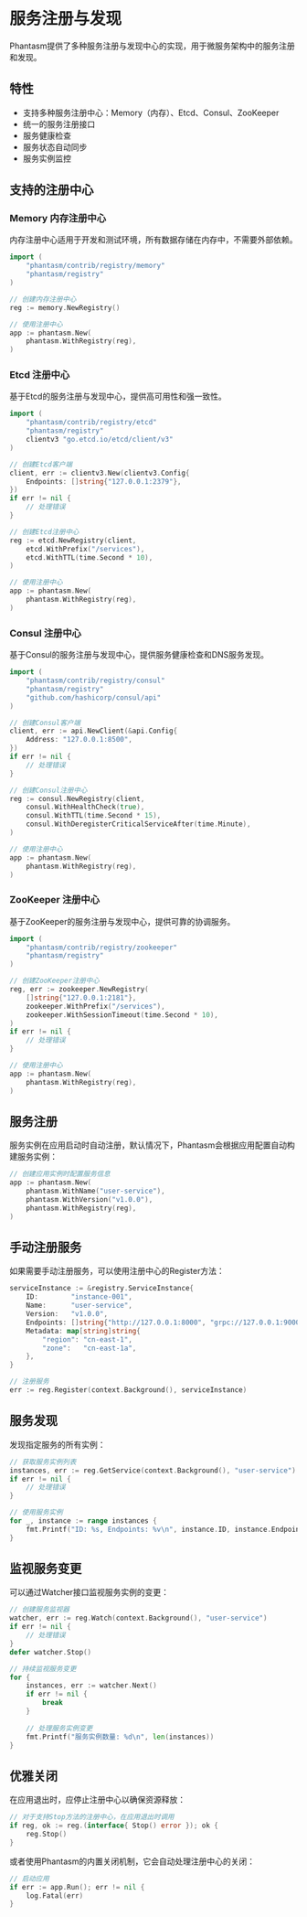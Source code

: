# 服务注册与发现

Phantasm提供了多种服务注册与发现中心的实现，用于微服务架构中的服务注册和发现。

## 特性

- 支持多种服务注册中心：Memory（内存）、Etcd、Consul、ZooKeeper
- 统一的服务注册接口
- 服务健康检查
- 服务状态自动同步
- 服务实例监控

## 支持的注册中心

### Memory 内存注册中心

内存注册中心适用于开发和测试环境，所有数据存储在内存中，不需要外部依赖。

```go
import (
    "phantasm/contrib/registry/memory"
    "phantasm/registry"
)

// 创建内存注册中心
reg := memory.NewRegistry()

// 使用注册中心
app := phantasm.New(
    phantasm.WithRegistry(reg),
)
```

### Etcd 注册中心

基于Etcd的服务注册与发现中心，提供高可用性和强一致性。

```go
import (
    "phantasm/contrib/registry/etcd"
    "phantasm/registry"
    clientv3 "go.etcd.io/etcd/client/v3"
)

// 创建Etcd客户端
client, err := clientv3.New(clientv3.Config{
    Endpoints: []string{"127.0.0.1:2379"},
})
if err != nil {
    // 处理错误
}

// 创建Etcd注册中心
reg := etcd.NewRegistry(client,
    etcd.WithPrefix("/services"),
    etcd.WithTTL(time.Second * 10),
)

// 使用注册中心
app := phantasm.New(
    phantasm.WithRegistry(reg),
)
```

### Consul 注册中心

基于Consul的服务注册与发现中心，提供服务健康检查和DNS服务发现。

```go
import (
    "phantasm/contrib/registry/consul"
    "phantasm/registry"
    "github.com/hashicorp/consul/api"
)

// 创建Consul客户端
client, err := api.NewClient(&api.Config{
    Address: "127.0.0.1:8500",
})
if err != nil {
    // 处理错误
}

// 创建Consul注册中心
reg := consul.NewRegistry(client,
    consul.WithHealthCheck(true),
    consul.WithTTL(time.Second * 15),
    consul.WithDeregisterCriticalServiceAfter(time.Minute),
)

// 使用注册中心
app := phantasm.New(
    phantasm.WithRegistry(reg),
)
```

### ZooKeeper 注册中心

基于ZooKeeper的服务注册与发现中心，提供可靠的协调服务。

```go
import (
    "phantasm/contrib/registry/zookeeper"
    "phantasm/registry"
)

// 创建ZooKeeper注册中心
reg, err := zookeeper.NewRegistry(
    []string{"127.0.0.1:2181"},
    zookeeper.WithPrefix("/services"),
    zookeeper.WithSessionTimeout(time.Second * 10),
)
if err != nil {
    // 处理错误
}

// 使用注册中心
app := phantasm.New(
    phantasm.WithRegistry(reg),
)
```

## 服务注册

服务实例在应用启动时自动注册，默认情况下，Phantasm会根据应用配置自动构建服务实例：

```go
// 创建应用实例时配置服务信息
app := phantasm.New(
    phantasm.WithName("user-service"),
    phantasm.WithVersion("v1.0.0"),
    phantasm.WithRegistry(reg),
)
```

## 手动注册服务

如果需要手动注册服务，可以使用注册中心的Register方法：

```go
serviceInstance := &registry.ServiceInstance{
    ID:        "instance-001",
    Name:      "user-service",
    Version:   "v1.0.0",
    Endpoints: []string{"http://127.0.0.1:8000", "grpc://127.0.0.1:9000"},
    Metadata: map[string]string{
        "region": "cn-east-1",
        "zone":   "cn-east-1a",
    },
}

// 注册服务
err := reg.Register(context.Background(), serviceInstance)
```

## 服务发现

发现指定服务的所有实例：

```go
// 获取服务实例列表
instances, err := reg.GetService(context.Background(), "user-service")
if err != nil {
    // 处理错误
}

// 使用服务实例
for _, instance := range instances {
    fmt.Printf("ID: %s, Endpoints: %v\n", instance.ID, instance.Endpoints)
}
```

## 监视服务变更

可以通过Watcher接口监视服务实例的变更：

```go
// 创建服务监视器
watcher, err := reg.Watch(context.Background(), "user-service")
if err != nil {
    // 处理错误
}
defer watcher.Stop()

// 持续监视服务变更
for {
    instances, err := watcher.Next()
    if err != nil {
        break
    }
    
    // 处理服务实例变更
    fmt.Printf("服务实例数量: %d\n", len(instances))
}
```

## 优雅关闭

在应用退出时，应停止注册中心以确保资源释放：

```go
// 对于支持Stop方法的注册中心，在应用退出时调用
if reg, ok := reg.(interface{ Stop() error }); ok {
    reg.Stop()
}
```

或者使用Phantasm的内置关闭机制，它会自动处理注册中心的关闭：

```go
// 启动应用
if err := app.Run(); err != nil {
    log.Fatal(err)
}
``` 